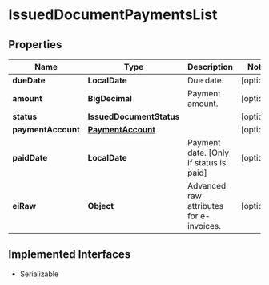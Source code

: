 

# IssuedDocumentPaymentsList


## Properties

Name | Type | Description | Notes
------------ | ------------- | ------------- | -------------
**dueDate** | **LocalDate** | Due date. |  [optional]
**amount** | **BigDecimal** | Payment amount. |  [optional]
**status** | **IssuedDocumentStatus** |  |  [optional]
**paymentAccount** | [**PaymentAccount**](PaymentAccount.md) |  |  [optional]
**paidDate** | **LocalDate** | Payment date. [Only if status is paid] |  [optional]
**eiRaw** | **Object** | Advanced raw attributes for e-invoices. |  [optional]


## Implemented Interfaces

* Serializable


